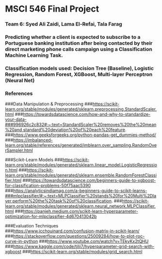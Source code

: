 # MSCI 546 Final Project
### Team 6: Syed Ali Zaidi, Lama El-Refai, Tala Farag
### Predicting whether a client is expected to subscribe to a Portuguese banking institution after being contacted by their direct marketing phone calls campaign using a Classification Machine Learning Task.
### Classification models used: Decision Tree (Baseline), Logistic Regression, Random Forest, XGBoost, Multi-layer Perceptron (Neural Net) 

### References 
###Data Manipulation & Preprocessing 
###https://scikit-learn.org/stable/modules/generated/sklearn.preprocessing.StandardScaler.html 
###https://towardsdatascience.com/how-and-why-to-standardize-your-data-###996926c2c832#:~:text=StandardScaler%20removes%20the%20mean%20and,standard%20deviation%20of%20each%20feature.
###https://www.geeksforgeeks.org/python-pandas-get_dummies-method/
###https://imbalanced-learn.org/stable/references/generated/imblearn.over_sampling.RandomOverSampler.html

###Scikit-Learn Models 
###https://scikit-learn.org/stable/modules/generated/sklearn.linear_model.LogisticRegression.html
###https://scikit-learn.org/stable/modules/generated/sklearn.ensemble.RandomForestClassifier.html
###https://towardsdatascience.com/beginners-guide-to-xgboost-for-classification-problems-50f75aac5390
###https://analyticsindiamag.com/a-beginners-guide-to-scikit-learns-###mlpclassifier/#:~:text=MLPClassifier%20stands%20for%20Multi%2Dlayer,perform%20the%20task%20of%20classification.
###https://scikit-learn.org/stable/modules/generated/sklearn.neural_network.MLPClassifier.html
###https://panjeh.medium.com/scikit-learn-hyperparameter-optimization-for-mlpclassifier-4d670413042b

###Evaluation Techniques  
###https://www.jcchouinard.com/confusion-matrix-in-scikit-learn/
###https://stackoverflow.com/questions/25009284/how-to-plot-roc-curve-in-python
###https://www.youtube.com/watch?v=TEkvKx2tQHU
###https://www.kaggle.com/code/tilii7/hyperparameter-grid-search-with-xgboost
###https://scikit-learn.org/stable/modules/grid_search.html


